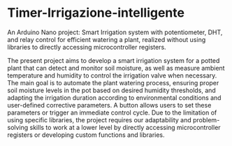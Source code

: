 # Timer-Irrigazione-intelligente
An Arduino Nano project:  Smart Irrigation system with potentiometer, DHT, and relay control for 
efficient watering a plant, realized without using libraries to directly accessing microcontroller registers.

The present project aims to develop a smart irrigation system for a potted plant that can detect 
and monitor soil moisture, as well as measure ambient temperature and humidity to control the irrigation valve when necessary.
The main goal is to automate the plant watering process, ensuring proper soil moisture levels in the pot 
based on desired humidity thresholds, and adapting the irrigation duration according to environmental conditions and user-defined corrective parameters.
A button allows users to set these parameters or trigger an immediate control cycle.
Due to the limitation of using specific libraries, the project requires our adaptability and problem-solving skills 
to work at a lower level by directly accessing microcontroller registers or developing custom functions and libraries.
